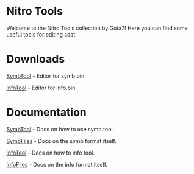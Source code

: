 # Nitro Tools
Welcome to the Nitro Tools collection by Gota7!
Here you can find some useful tools for editing sdat.

# Downloads
[SymbTool](https://github.com/Gota7/NitroTools/raw/master/SymbTool/SymbTool/bin/Debug/SymbTool.exe) - Editor for symb.bin

[InfoTool](https://github.com/Gota7/NitroTools/raw/master/InfoTool/InfoTool/bin/Debug/InfoTool.exe) - Editor for info.bin

# Documentation
[SymbTool]() - Docs on how to use symb tool.

[SymbFiles]() - Docs on the symb format itself.

[InfoTool]() - Docs on how to info tool.

[InfoFiles]() - Docs on the info format itself.
